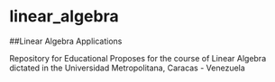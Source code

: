 # linear_algebra

##Linear Algebra Applications

Repository for Educational Proposes for the course of Linear Algebra dictated in the Universidad Metropolitana, Caracas - Venezuela

